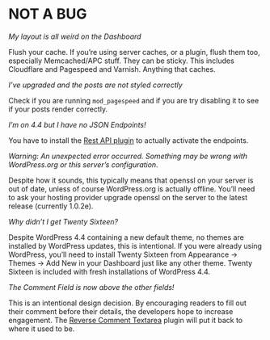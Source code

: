 # NOT A BUG

_My layout is all weird on the Dashboard_

Flush your cache. If you’re using server caches, or a plugin, flush them too, especially Memcached/APC stuff. They can be sticky. This includes Cloudflare and Pagespeed and Varnish. Anything that caches.

_I’ve upgraded and the posts are not styled correctly_

Check if you are running `mod_pagespeed` and if you are try disabling it to see if your posts render correctly.

_I’m on 4.4 but I have no JSON Endpoints!_

You have to install the [Rest API plugin](https://wordpress.org/plugins/rest-api/) to actually activate the endpoints.

_Warning: An unexpected error occurred. Something may be wrong with WordPress.org or this server’s configuration._

Despite how it sounds, this typically means that openssl on your server is out of date, unless of course WordPress.org is actually offline. You’ll need to ask your hosting provider upgrade openssl on the server to the latest release (currently 1.0.2e).

_Why didn’t I get Twenty Sixteen?_

Despite WordPress 4.4 containing a new default theme, no themes are installed by WordPress updates, this is intentional. If you were already using WordPress, you’ll need to install Twenty Sixteen from Appearance -> Themes -> Add New in your Dashboard just like any other theme. Twenty Sixteen is included with fresh installations of WordPress 4.4.

_The Comment Field is now above the other fields!_

This is an intentional design decision. By encouraging readers to fill out their comment before their details, the developers hope to increase engagement. The [Reverse Comment Textarea](https://wordpress.org/plugins/reverse-comment-textarea/) plugin will put it back to where it used to be.